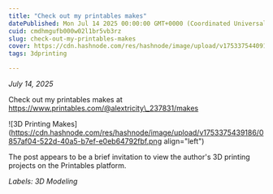 ```yaml
---
title: "Check out my printables makes"
datePublished: Mon Jul 14 2025 00:00:00 GMT+0000 (Coordinated Universal Time)
cuid: cmdhmgufb000w02l1br5vb3rz
slug: check-out-my-printables-makes
cover: https://cdn.hashnode.com/res/hashnode/image/upload/v1753375440916/c3ab6479-32be-4ce2-9f51-21774c1ea878.png
tags: 3dprinting

---
```


*July 14, 2025*

Check out my printables makes at https://www.printables.com/@alextricity\_237831/makes

![3D Printing Makes](https://cdn.hashnode.com/res/hashnode/image/upload/v1753375439186/0857af04-522d-40a5-b7ef-e0eb64792fbf.png align="left")

The post appears to be a brief invitation to view the author's 3D printing projects on the Printables platform.

*Labels: 3D Modeling*